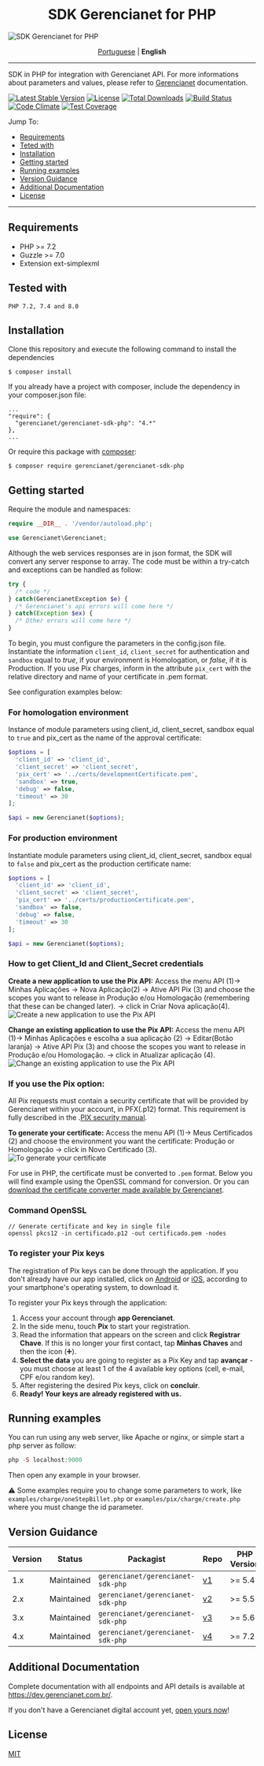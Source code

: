 <h1 align="center">SDK Gerencianet for PHP</h1>

![SDK Gerencianet for PHP](https://media-exp1.licdn.com/dms/image/C4D1BAQH9taNIaZyh_Q/company-background_10000/0/1603126623964?e=2159024400&v=beta&t=coQC_AK70vTYL3NdvbeIaeYts8nKumNHjvvIGCmq5XA)

<p align="center">
  <a href="https://github.com/gerencianet/gn-api-sdk-php">Portuguese</a> |
  <span><b>English</b></span>  
</p>

---

SDK in PHP for integration with Gerencianet API.
For more informations about parameters and values, please refer to [Gerencianet](http://gerencianet.com.br) documentation.

[![Latest Stable Version](http://poser.pugx.org/gerencianet/gerencianet-sdk-php/v)](https://packagist.org/packages/gerencianet/gerencianet-sdk-php)
[![License](http://poser.pugx.org/gerencianet/gerencianet-sdk-php/license)](https://packagist.org/packages/gerencianet/gerencianet-sdk-php)
[![Total Downloads](http://poser.pugx.org/gerencianet/gerencianet-sdk-php/downloads)](https://packagist.org/packages/gerencianet/gerencianet-sdk-php)
[![Build Status](https://travis-ci.org/gerencianet/gn-api-sdk-php.svg)](https://travis-ci.org/gerencianet/gn-api-sdk-php)
[![Code Climate](https://codeclimate.com/github/gerencianet/gn-api-sdk-php/badges/gpa.svg)](https://codeclimate.com/github/gerencianet/gn-api-sdk-php)
[![Test Coverage](https://codeclimate.com/github/gerencianet/gn-api-sdk-php/badges/coverage.svg)](https://codeclimate.com/github/gerencianet/gn-api-sdk-php/coverage)

Jump To:
* [Requirements](#requirements)
* [Teted with](#tested-with)
* [Installation](#installation)
* [Getting started](#getting-started)
* [Running examples](#running-examples)
* [Version Guidance](#version-guidance)
* [Additional Documentation](#additional-documentation)
* [License](#license)

---

## Requirements
* PHP >= 7.2
* Guzzle >= 7.0
* Extension ext-simplexml

## Tested with
```
PHP 7.2, 7.4 and 8.0
```

## Installation
Clone this repository and execute the following command to install the dependencies
```
$ composer install
```

If you already have a project with composer, include the dependency in your composer.json file:
```
...
"require": {
  "gerencianet/gerencianet-sdk-php": "4.*"
},
...
```

Or require this package with [composer](https://getcomposer.org/):
```
$ composer require gerencianet/gerencianet-sdk-php
```

## Getting started
Require the module and namespaces:
```php
require __DIR__ . '/vendor/autoload.php';

use Gerencianet\Gerencianet;
```
Although the web services responses are in json format, the SDK will convert any server response to array. The code must be within a try-catch and exceptions can be handled as follow:
```php
try {
  /* code */
} catch(GerencianetException $e) {
  /* Gerencianet's api errors will come here */
} catch(Exception $ex) {
  /* Other errors will come here */
}
```

To begin, you must configure the parameters in the config.json file. Instantiate the information `client_id`, `client_secret` for authentication and `sandbox` equal to *true*, if your environment is Homologation, or *false*, if it is Production. If you use Pix charges, inform in the attribute `pix_cert` with the relative directory and name of your certificate in .pem format.

See configuration examples below:

### For homologation environment
Instance of module parameters using client_id, client_secret, sandbox equal to `true` and pix_cert as the name of the approval certificate:
```php
$options = [
  'client_id' => 'client_id',
  'client_secret' => 'client_secret',
  'pix_cert' => '../certs/developmentCertificate.pem',
  'sandbox' => true,
  'debug' => false,
  'timeout' => 30
];

$api = new Gerencianet($options);
```

### For production environment
Instantiate module parameters using client_id, client_secret, sandbox equal to `false` and pix_cert as the production certificate name:
```php
$options = [
  'client_id' => 'client_id',
  'client_secret' => 'client_secret',
  'pix_cert' => '../certs/productionCertificate.pem',
  'sandbox' => false,
  'debug' => false,
  'timeout' => 30
];

$api = new Gerencianet($options);
```


### How to get Client_Id and Client_Secret credentials

**Create a new application to use the Pix API:** Access the menu API (1)-> Minhas Aplicações -> Nova Aplicação(2) -> Ative API Pix (3) and choose the scopes you want to release in Produção e/ou Homologação (remembering that these can be changed later). -> click in Criar Nova aplicação(4).
![Create a new application to use the Pix API](https://t-images.imgix.net/https%3A%2F%2Fapp-us-east-1.t-cdn.net%2F5fa37ea6b47fe9313cb4c9ca%2Fposts%2F603543ff4253cf5983339cf1%2F603543ff4253cf5983339cf1_88071.png?width=1240&w=1240&auto=format%2Ccompress&ixlib=js-2.3.1&s=2f24c7ea5674dbbea13773b3a0b1e95c)

**Change an existing application to use the Pix API:** Access the menu API (1)-> Minhas Aplicações e escolha a sua aplicação (2) -> Editar(Botão laranja) -> Ative API Pix (3) and choose the scopes you want to release in Produção e/ou Homologação. -> click in Atualizar aplicação (4).
![Change an existing application to use the Pix API](https://app-us-east-1.t-cdn.net/5fa37ea6b47fe9313cb4c9ca/posts/603544082060b2e9b88bc717/603544082060b2e9b88bc717_22430.png)


### If you use the Pix option:

All Pix requests must contain a security certificate that will be provided by Gerencianet within your account, in PFX(.p12) format. This requirement is fully described in the .[PIX security manual](https://www.bcb.gov.br/estabilidadefinanceira/comunicacaodados).

**To generate your certificate:** Access the menu API (1)-> Meus Certificados (2) and choose the environment you want the certificate: Produção or Homologação -> click in Novo Certificado (3). 
![To generate your certificate](https://app-us-east-1.t-cdn.net/5fa37ea6b47fe9313cb4c9ca/posts/603543f7d1778b2d725dea1e/603543f7d1778b2d725dea1e_85669.png)

For use in PHP, the certificate must be converted to `.pem` format.
Below you will find example using the OpenSSL command for conversion. Or you can [download the certificate converter made available by Gerencianet](https://pix.gerencianet.com.br/ferramentas/conversorGerencianet.exe).

### Command OpenSSL
```
// Generate certificate and key in single file
openssl pkcs12 -in certificado.p12 -out certificado.pem -nodes
```

### To register your Pix keys
The registration of Pix keys can be done through the application. If you don't already have our app installed, click on [Android](https://play.google.com/store/apps/details?id=br.com.gerencianet.app) or [iOS](https://apps.apple.com/br/app/gerencianet/id1443363326), according to your smartphone's operating system, to download it.

To register your Pix keys through the application:
1. Access your account through **app Gerencianet**.
2. In the side menu, touch **Pix** to start your registration.
3. Read the information that appears on the screen and click **Registrar Chave**.
    If this is no longer your first contact, tap **Minhas Chaves** and then the icon (➕).
4. **Select the data** you are going to register as a Pix Key and tap **avançar** - you must choose at least 1 of the 4 available key options (cell, e-mail, CPF e/ou random key).
5. After registering the desired Pix keys, click on **concluir**.
6. **Ready! Your keys are already registered with us.**



## Running examples
You can run using any web server, like Apache or nginx, or simple start a php server as follow:

```php
php -S localhost:9000
```

Then open any example in your browser.

:warning: Some examples require you to change some parameters to work, like `examples/charge/oneStepBillet.php` or `examples/pix/charge/create.php` where you must change the id parameter.


## Version Guidance

| Version | Status | Packagist | Repo | PHP Version |
| --- | --- | --- | --- | --- |
| 1.x | Maintained | `gerencianet/gerencianet-sdk-php` | [v1](https://github.com/gerencianet/gn-api-sdk-php/tree/1.x) | \>= 5.4 |
| 2.x | Maintained | `gerencianet/gerencianet-sdk-php` | [v2](https://github.com/gerencianet/gn-api-sdk-php/tree/2.x) | \>= 5.5 |
| 3.x | Maintained | `gerencianet/gerencianet-sdk-php` | [v3](https://github.com/gerencianet/gn-api-sdk-php/tree/3.x) | \>= 5.6 |
| 4.x | Maintained | `gerencianet/gerencianet-sdk-php` | [v4](https://github.com/gerencianet/gn-api-sdk-php) | \>= 7.2 |

## Additional Documentation

Complete documentation with all endpoints and API details is available at https://dev.gerencianet.com.br/.

If you don't have a Gerencianet digital account yet, [open yours now](https://sistema.gerencianet.com.br/)!

## License ##
[MIT](LICENSE)
